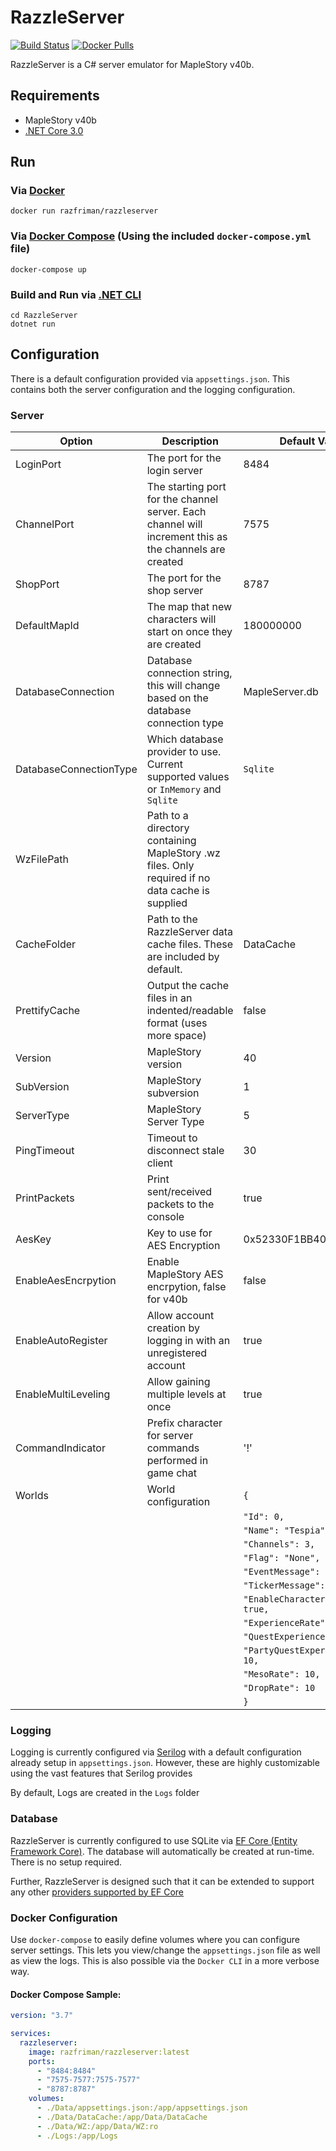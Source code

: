 # RazzleServer

[![Build Status](https://dev.azure.com/Razfriman/razzleserver/_apis/build/status/razzleserver-CI?branchName=master)](https://dev.azure.com/Razfriman/razzleserver/_build/latest?definitionId=2&branchName=master) 
 [![Docker Pulls](https://img.shields.io/docker/pulls/razfriman/razzleserver.svg)](https://hub.docker.com/r/razfriman/razzleserver)

RazzleServer is a C# server emulator for MapleStory v40b.

## Requirements

- MapleStory v40b
- [.NET Core 3.0](https://dotnet.microsoft.com/download/dotnet-core/3.0)

## Run

### Via [Docker](https://www.docker.com/)

```
docker run razfriman/razzleserver
```

### Via [Docker Compose](https://docs.docker.com/compose/) (Using the included `docker-compose.yml` file)

```
docker-compose up
```

### Build and Run via [.NET CLI](https://docs.microsoft.com/en-us/dotnet/core/tools/)

```
cd RazzleServer
dotnet run
```

## Configuration

There is a default configuration provided via `appsettings.json`.
This contains both the server configuration and the logging configuration.

### Server

| Option                 | Description                                                                                            | Default Value  |
| ---------------------- | ------------------------------------------------------------------------------------------------------ | -------------- |
| LoginPort              | The port for the login server                                                                          | 8484           |
| ChannelPort            | The starting port for the channel server. Each channel will increment this as the channels are created | 7575           |
| ShopPort               | The port for the shop server                                                                           | 8787           |
| DefaultMapId           | The map that new characters will start on once they are created                                        | 180000000      |
| DatabaseConnection     | Database connection string, this will change based on the database connection type                     | MapleServer.db |
| DatabaseConnectionType | Which database provider to use. Current supported values or `InMemory` and `Sqlite`                    | `Sqlite`       |
| WzFilePath | Path to a directory containing MapleStory .wz files. Only required if no data cache is supplied |  |
| CacheFolder | Path to the RazzleServer data cache files. These are included by default. | DataCache |
| PrettifyCache | Output the cache files in an indented/readable format (uses more space) | false |
| Version | MapleStory version | 40 |
| SubVersion | MapleStory subversion | 1 |
| ServerType | MapleStory Server Type | 5 |
| PingTimeout | Timeout to disconnect stale client | 30 |
| PrintPackets | Print sent/received packets to the console | true |
| AesKey | Key to use for AES Encryption | 0x52330F1BB4060813 |
| EnableAesEncrpytion | Enable MapleStory AES encrpytion, false for v40b | false |
| EnableAutoRegister | Allow account creation by logging in with an unregistered account | true |
| EnableMultiLeveling | Allow gaining multiple levels at once | true |
| CommandIndicator | Prefix character for server commands performed in game chat | '!' |
| Worlds | World configuration | `{` | 
| | | `"Id": 0,`|
| | | `"Name": "Tespia",`|
| | | `"Channels": 3,`|
| | | `"Flag": "None",`|
| | | `"EventMessage": "",`|
| | | `"TickerMessage": "",`|
| | | `"EnableCharacterCreation": true,`|
| | | `"ExperienceRate": 10,`|
| | | `"QuestExperienceRate": 10,`|
| | | `"PartyQuestExperienceRate": 10,`|
| | | `"MesoRate": 10,`|
| | | `"DropRate": 10`|
| | | `}`|

### Logging

Logging is currently configured via [Serilog](https://serilog.net/) with a default configuration already setup in `appsettings.json`.
However, these are highly customizable using the vast features that Serilog provides

By default, Logs are created in the `Logs` folder

### Database

RazzleServer is currently configured to use SQLite via [EF Core (Entity Framework Core)](https://docs.microsoft.com/en-us/ef/core/).
The database will automatically be created at run-time. There is no setup required.

Further, RazzleServer is designed such that it can be extended to support any other [providers supported by EF Core](https://docs.microsoft.com/en-us/ef/core/providers/)

### Docker Configuration

Use `docker-compose` to easily define volumes where you can configure server settings. This lets you view/change the `appsettings.json` file as well as view the logs. This is also possible via the `Docker CLI` in a more verbose way.

#### Docker Compose Sample:

```yaml
version: "3.7"

services:
  razzleserver:
    image: razfriman/razzleserver:latest
    ports:
      - "8484:8484"
      - "7575-7577:7575-7577"
      - "8787:8787"
    volumes:
      - ./Data/appsettings.json:/app/appsettings.json
      - ./Data/DataCache:/app/Data/DataCache
      - ./Data/WZ:/app/Data/WZ:ro
      - ./Logs:/app/Logs
```
